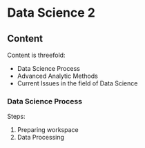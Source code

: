 # Data Science 2

## Content

Content is threefold:
* Data Science Process
* Advanced Analytic Methods
* Current Issues in the field of Data Science

### Data Science Process

Steps:
1. Preparing workspace
2. Data Processing

